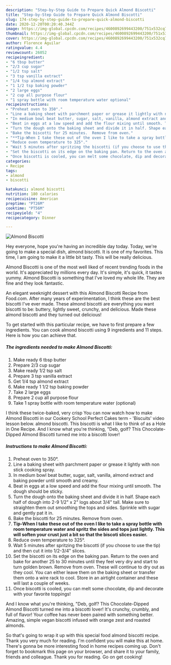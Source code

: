 ```yaml
---
description: "Step-by-Step Guide to Prepare Quick Almond Biscotti"
title: "Step-by-Step Guide to Prepare Quick Almond Biscotti"
slug: 174-step-by-step-guide-to-prepare-quick-almond-biscotti
date: 2020-12-20T00:20:40.344Z
image: https://img-global.cpcdn.com/recipes/4600892699443200/751x532cq70/almond-biscotti-recipe-main-photo.jpg
thumbnail: https://img-global.cpcdn.com/recipes/4600892699443200/751x532cq70/almond-biscotti-recipe-main-photo.jpg
cover: https://img-global.cpcdn.com/recipes/4600892699443200/751x532cq70/almond-biscotti-recipe-main-photo.jpg
author: Florence Aguilar
ratingvalue: 4.4
reviewcount: 26052
recipeingredient:
- "6 tbsp butter"
- "2/3 cup sugar"
- "1/2 tsp salt"
- "3 tsp vanilla extract"
- "1/4 tsp almond extract"
- "1 1/2 tsp baking powder"
- "2 large eggs"
- "2 cup all purpose flour"
- "1 spray bottle with room temperature water optional"
recipeinstructions:
- "Preheat oven to 350°."
- "Line a baking sheet with parchment paper or grease it lightly with non stick cooking spray."
- "In medium bowl beat butter, sugar, salt, vanilla, almond extract and baking powder until smooth and creamy."
- "Beat in eggs at a low speed and add the flour mixing until smooth. The dough should be sticky."
- "Turn the dough onto the baking sheet and divide it in half. Shape each half of dough into 2-9 1/2&#34; x 2&#34; logs about 3/4&#34; tall. Make sure to straighten them out smoothing the tops and sides. Sprinkle with sugar and gently pat it in."
- "Bake the biscotti for 25 minutes.  Remove from oven."
- "**Tip-When I take these out of the oven I like to take a spray bottle with room temperature water and spritz the sides and tops just lightly. This will soften your crust just a bit so that the biscoti slices easier.**"
- "Reduce oven temperature to 325°."
- "Wait 5 minutes after spritzing the biscotti (if you choose to use the tip) and then cut it into 1/2-3/4&#34; slices."
- "Set the biscotti on its edge on the baking pan. Return to the oven and bake for another 25 to 30 minutes until they feel very dry and start to turn golden brown. Remove from oven. These will continue to dry out as they cool. You can either leave them on the baking sheet or transfer them onto a wire rack to cool. Store in an airtight container and these will last a couple of weeks."
- "Once biscotti is cooled, you can melt some chocolate, dip and decorate with your favorite toppings!"
categories:
- Recipe
tags:
- almond
- biscotti

katakunci: almond biscotti 
nutrition: 180 calories
recipecuisine: American
preptime: "PT26M"
cooktime: "PT56M"
recipeyield: "4"
recipecategory: Dinner

---
```



![Almond Biscotti](https://img-global.cpcdn.com/recipes/4600892699443200/751x532cq70/almond-biscotti-recipe-main-photo.jpg)

Hey everyone, hope you're having an incredible day today. Today, we're going to make a special dish, almond biscotti. It is one of my favorites. This time, I am going to make it a little bit tasty. This will be really delicious.

Almond Biscotti is one of the most well liked of recent trending foods in the world. It's appreciated by millions every day. It's simple, it's quick, it tastes yummy. Almond Biscotti is something that I've loved my whole life. They are fine and they look fantastic.

An elegant weeknight dessert with this Almond Biscotti Recipe from Food.com. After many years of experimentation, I think these are the best biscotti I&#39;ve ever made. These almond biscotti are everything you want biscotti to be: buttery, lightly sweet, crunchy, and delicious. Made these almond biscotti and they turned out delicious!


To get started with this particular recipe, we have to first prepare a few ingredients. You can cook almond biscotti using 9 ingredients and 11 steps. Here is how you can achieve that.

<!--inarticleads1-->

##### The ingredients needed to make Almond Biscotti:

1. Make ready 6 tbsp butter
1. Prepare 2/3 cup sugar
1. Make ready 1/2 tsp salt
1. Prepare 3 tsp vanilla extract
1. Get 1/4 tsp almond extract
1. Make ready 1 1/2 tsp baking powder
1. Take 2 large eggs
1. Prepare 2 cup all purpose flour
1. Take 1 spray bottle with room temperature water (optional)


I think these twice-baked, very crisp You can now watch how to make Almond Biscotti in our Cookery School Perfect Cakes term - &#39;Biscuits&#39; video lesson below. almond biscotti. This biscotti is what I like to think of as a Hole in One Recipe. And I know what you&#39;re thinking, &#34;Deb, golf? This Chocolate-Dipped Almond Biscotti turned me into a biscotti lover! 

<!--inarticleads2-->

##### Instructions to make Almond Biscotti:

1. Preheat oven to 350°.
1. Line a baking sheet with parchment paper or grease it lightly with non stick cooking spray.
1. In medium bowl beat butter, sugar, salt, vanilla, almond extract and baking powder until smooth and creamy.
1. Beat in eggs at a low speed and add the flour mixing until smooth. The dough should be sticky.
1. Turn the dough onto the baking sheet and divide it in half. Shape each half of dough into 2-9 1/2&#34; x 2&#34; logs about 3/4&#34; tall. Make sure to straighten them out smoothing the tops and sides. Sprinkle with sugar and gently pat it in.
1. Bake the biscotti for 25 minutes.  Remove from oven.
1. **Tip-When I take these out of the oven I like to take a spray bottle with room temperature water and spritz the sides and tops just lightly. This will soften your crust just a bit so that the biscoti slices easier.**
1. Reduce oven temperature to 325°.
1. Wait 5 minutes after spritzing the biscotti (if you choose to use the tip) and then cut it into 1/2-3/4&#34; slices.
1. Set the biscotti on its edge on the baking pan. Return to the oven and bake for another 25 to 30 minutes until they feel very dry and start to turn golden brown. Remove from oven. These will continue to dry out as they cool. You can either leave them on the baking sheet or transfer them onto a wire rack to cool. Store in an airtight container and these will last a couple of weeks.
1. Once biscotti is cooled, you can melt some chocolate, dip and decorate with your favorite toppings!


And I know what you&#39;re thinking, &#34;Deb, golf? This Chocolate-Dipped Almond Biscotti turned me into a biscotti lover! It&#39;s crunchy, crumbly, and full of flavor! Your coffee has never been paired with something better. Amazing, simple vegan biscotti infused with orange zest and roasted almonds. 

So that's going to wrap it up with this special food almond biscotti recipe. Thank you very much for reading. I'm confident you will make this at home. There's gonna be more interesting food in home recipes coming up. Don't forget to bookmark this page on your browser, and share it to your family, friends and colleague. Thank you for reading. Go on get cooking!

